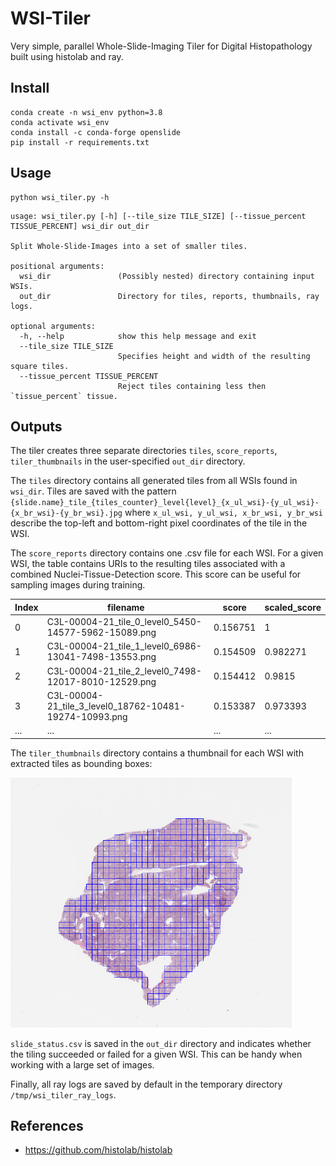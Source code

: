 # WSI-Tiler

Very simple, parallel Whole-Slide-Imaging Tiler for Digital Histopathology built using histolab and ray.

## Install

```
conda create -n wsi_env python=3.8
conda activate wsi_env
conda install -c conda-forge openslide
pip install -r requirements.txt
```

## Usage

```
python wsi_tiler.py -h
```

```
usage: wsi_tiler.py [-h] [--tile_size TILE_SIZE] [--tissue_percent TISSUE_PERCENT] wsi_dir out_dir

Split Whole-Slide-Images into a set of smaller tiles.

positional arguments:
  wsi_dir               (Possibly nested) directory containing input WSIs.
  out_dir               Directory for tiles, reports, thumbnails, ray logs.

optional arguments:
  -h, --help            show this help message and exit
  --tile_size TILE_SIZE
                        Specifies height and width of the resulting square tiles.
  --tissue_percent TISSUE_PERCENT
                        Reject tiles containing less then `tissue_percent` tissue.
```

## Outputs

The tiler creates three separate directories `tiles`, `score_reports`, `tiler_thumbnails` in the user-specified `out_dir` directory.

The `tiles` directory contains all generated tiles from all WSIs found in `wsi_dir`. Tiles are saved with the pattern `{slide.name}_tile_{tiles_counter}_level{level}_{x_ul_wsi}-{y_ul_wsi}-{x_br_wsi}-{y_br_wsi}.jpg` where `x_ul_wsi, y_ul_wsi, x_br_wsi, y_br_wsi` describe the top-left and bottom-right pixel coordinates of the tile in the WSI.

The `score_reports` directory contains one .csv file for each WSI. For a given WSI, the table contains URIs to the resulting tiles associated with a combined Nuclei-Tissue-Detection score. This score can be useful for sampling images during training.

| Index | filename | score | scaled_score |
| ---| --- | --- | --- |
|  0 | C3L-00004-21_tile_0_level0_5450-14577-5962-15089.png   | 0.156751 |       1        |
|  1 | C3L-00004-21_tile_1_level0_6986-13041-7498-13553.png   | 0.154509 |       0.982271 |
|  2 | C3L-00004-21_tile_2_level0_7498-12017-8010-12529.png   | 0.154412 |       0.9815   |
|  3 | C3L-00004-21_tile_3_level0_18762-10481-19274-10993.png | 0.153387 |       0.973393 |
| ... | ... | ... | ... |

The `tiler_thumbnails` directory contains a thumbnail for each WSI with extracted tiles as bounding boxes:

<img src="./images/tiler_thumbnail.png" width="450" height="400">

`slide_status.csv` is saved in the `out_dir` directory and indicates whether the tiling succeeded or failed for a given WSI. This can be handy when working with a large set of images.

Finally, all ray logs are saved by default in the temporary directory `/tmp/wsi_tiler_ray_logs`.

## References

- https://github.com/histolab/histolab
